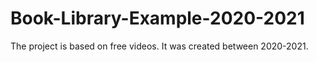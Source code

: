# Book-Library-Example-2020-2021
The project is based on free videos. It was created between 2020-2021.
